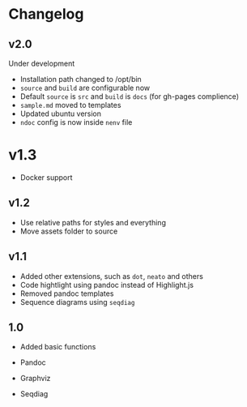 # Changelog

## v2.0

Under development

* Installation path changed to /opt/bin
* `source` and `build` are configurable now
* Default `source` is `src` and `build` is `docs` (for gh-pages complience)
* `sample.md` moved to templates
* Updated ubuntu version
* `ndoc` config is now inside `nenv` file


# v1.3

* Docker support

## v1.2

* Use relative paths for styles and everything
* Move assets folder to source

## v1.1

* Added other extensions, such as `dot`, `neato` and others
* Code hightlight using pandoc instead of Highlight.js
* Removed pandoc templates
* Sequence diagrams using `seqdiag`

## 1.0

* Added basic functions
* Pandoc

* Graphviz
* Seqdiag
